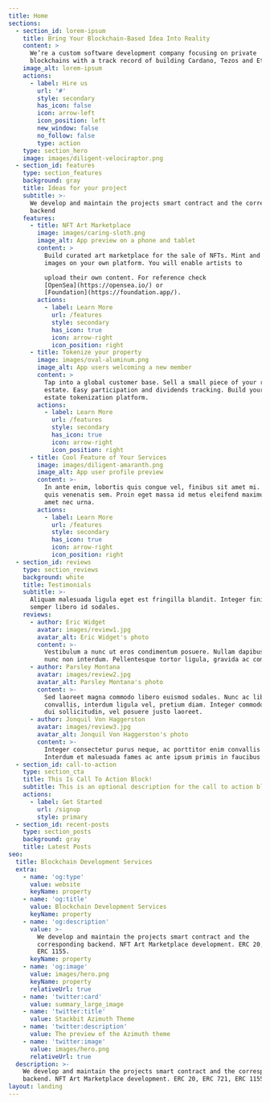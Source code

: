 ```yaml
---
title: Home
sections:
  - section_id: lorem-ipsum
    title: Bring Your Blockchain-Based Idea Into Reality
    content: >
      We’re a custom software development company focusing on private
      blockchains with a track record of building Cardano, Tezos and Ethereum.
    image_alt: lorem-ipsum
    actions:
      - label: Hire us
        url: '#'
        style: secondary
        has_icon: false
        icon: arrow-left
        icon_position: left
        new_window: false
        no_follow: false
        type: action
    type: section_hero
    image: images/diligent-velociraptor.png
  - section_id: features
    type: section_features
    background: gray
    title: Ideas for your project
    subtitle: >-
      We develop and maintain the projects smart contract and the corresponding
      backend
    features:
      - title: NFT Art Marketplace
        image: images/caring-sloth.png
        image_alt: App preview on a phone and tablet
        content: >
          Build curated art marketplace for the sale of NFTs. Mint and post
          images on your own platform. You will enable artists to

          upload their own content. For reference check
          [OpenSea](https://opensea.io/) or
          [Foundation](https://foundation.app/).
        actions:
          - label: Learn More
            url: /features
            style: secondary
            has_icon: true
            icon: arrow-right
            icon_position: right
      - title: Tokenize your property
        image: images/oval-aluminum.png
        image_alt: App users welcoming a new member
        content: >
          Tap into a global customer base. Sell a small piece of your real
          estate. Easy participation and dividends tracking. Build your own real
          estate tokenization platform.
        actions:
          - label: Learn More
            url: /features
            style: secondary
            has_icon: true
            icon: arrow-right
            icon_position: right
      - title: Cool Feature of Your Services
        image: images/diligent-amaranth.png
        image_alt: App user profile preview
        content: >-
          In ante enim, lobortis quis congue vel, finibus sit amet mi. Aenean
          quis venenatis sem. Proin eget massa id metus eleifend maximus sit
          amet nec urna.
        actions:
          - label: Learn More
            url: /features
            style: secondary
            has_icon: true
            icon: arrow-right
            icon_position: right
  - section_id: reviews
    type: section_reviews
    background: white
    title: Testimonials
    subtitle: >-
      Aliquam malesuada ligula eget est fringilla blandit. Integer finibus
      semper libero id sodales.
    reviews:
      - author: Eric Widget
        avatar: images/review1.jpg
        avatar_alt: Eric Widget's photo
        content: >-
          Vestibulum a nunc ut eros condimentum posuere. Nullam dapibus quis
          nunc non interdum. Pellentesque tortor ligula, gravida ac commodo eu.
      - author: Parsley Montana
        avatar: images/review2.jpg
        avatar_alt: Parsley Montana's photo
        content: >-
          Sed laoreet magna commodo libero euismod sodales. Nunc ac libero
          convallis, interdum ligula vel, pretium diam. Integer commodo sem at
          dui sollicitudin, vel posuere justo laoreet.
      - author: Jonquil Von Haggerston
        avatar: images/review3.jpg
        avatar_alt: Jonquil Von Haggerston's photo
        content: >-
          Integer consectetur purus neque, ac porttitor enim convallis vitae.
          Interdum et malesuada fames ac ante ipsum primis in faucibus.
  - section_id: call-to-action
    type: section_cta
    title: This Is Call To Action Block!
    subtitle: This is an optional description for the call to action block.
    actions:
      - label: Get Started
        url: /signup
        style: primary
  - section_id: recent-posts
    type: section_posts
    background: gray
    title: Latest Posts
seo:
  title: Blockchain Development Services
  extra:
    - name: 'og:type'
      value: website
      keyName: property
    - name: 'og:title'
      value: Blockchain Development Services
      keyName: property
    - name: 'og:description'
      value: >-
        We develop and maintain the projects smart contract and the
        corresponding backend. NFT Art Marketplace development. ERC 20, ERC 721,
        ERC 1155.
      keyName: property
    - name: 'og:image'
      value: images/hero.png
      keyName: property
      relativeUrl: true
    - name: 'twitter:card'
      value: summary_large_image
    - name: 'twitter:title'
      value: Stackbit Azimuth Theme
    - name: 'twitter:description'
      value: The preview of the Azimuth theme
    - name: 'twitter:image'
      value: images/hero.png
      relativeUrl: true
  description: >-
    We develop and maintain the projects smart contract and the corresponding
    backend. NFT Art Marketplace development. ERC 20, ERC 721, ERC 1155.
layout: landing
---
```

